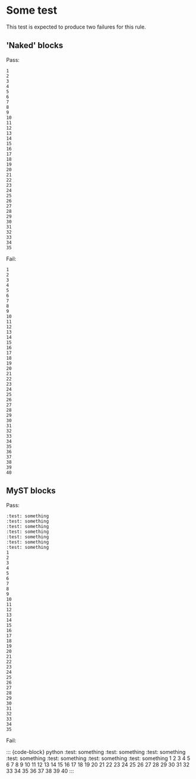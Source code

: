# Some test

This test is expected to produce two failures for this rule.

## 'Naked' blocks

Pass:

```
1
2
3
4
5
6
7
8
9
10
11
12
13
14
15
16
17
18
19
20
21
22
23
24
25
26
27
28
29
30
31
32
33
34
35
```

Fail:

```
1
2
3
4
5
6
7
8
9
10
11
12
13
14
15
16
17
18
19
20
21
22
23
24
25
26
27
28
29
30
31
32
33
34
35
36
37
38
39
40
```

## MyST blocks

Pass:

``` {code-block} python
:test: something
:test: something
:test: something
:test: something
:test: something
:test: something
:test: something
1
2
3
4
5
6
7
8
9
10
11
12
13
14
15
16
17
18
19
20
21
22
23
24
25
26
27
28
29
30
31
32
33
34
35
```


Fail:

::: {code-block} python
:test: something
:test: something
:test: something
:test: something
:test: something
:test: something
:test: something
1
2
3
4
5
6
7
8
9
10
11
12
13
14
15
16
17
18
19
20
21
22
23
24
25
26
27
28
29
30
31
32
33
34
35
36
37
38
39
40
:::